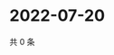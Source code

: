 # 2022-07-20

共 0 条

<!-- BEGIN WEIBO -->
<!-- 最后更新时间 Wed Jul 20 2022 13:16:02 GMT+0800 (China Standard Time) -->

<!-- END WEIBO -->
